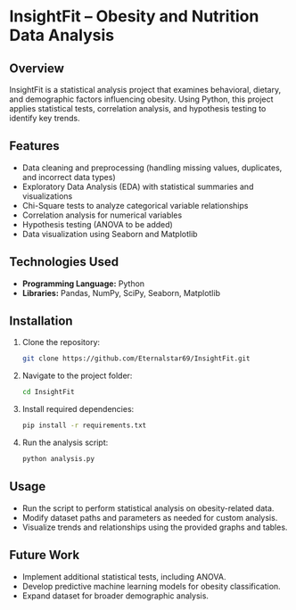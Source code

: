 # **InsightFit – Obesity and Nutrition Data Analysis**  

## **Overview**  
InsightFit is a statistical analysis project that examines behavioral, dietary, and demographic factors influencing obesity. Using Python, this project applies statistical tests, correlation analysis, and hypothesis testing to identify key trends.  

## **Features**  
- Data cleaning and preprocessing (handling missing values, duplicates, and incorrect data types)  
- Exploratory Data Analysis (EDA) with statistical summaries and visualizations  
- Chi-Square tests to analyze categorical variable relationships  
- Correlation analysis for numerical variables  
- Hypothesis testing (ANOVA to be added)  
- Data visualization using Seaborn and Matplotlib  

## **Technologies Used**  
- **Programming Language:** Python  
- **Libraries:** Pandas, NumPy, SciPy, Seaborn, Matplotlib  

## **Installation**  
1. Clone the repository:  
   ```bash
   git clone https://github.com/Eternalstar69/InsightFit.git
   ```  
2. Navigate to the project folder:  
   ```bash
   cd InsightFit
   ```  
3. Install required dependencies:  
   ```bash
   pip install -r requirements.txt
   ```  
4. Run the analysis script:  
   ```bash
   python analysis.py
   ```  

## **Usage**  
- Run the script to perform statistical analysis on obesity-related data.  
- Modify dataset paths and parameters as needed for custom analysis.  
- Visualize trends and relationships using the provided graphs and tables.  

## **Future Work**  
- Implement additional statistical tests, including ANOVA.  
- Develop predictive machine learning models for obesity classification.  
- Expand dataset for broader demographic analysis.  

